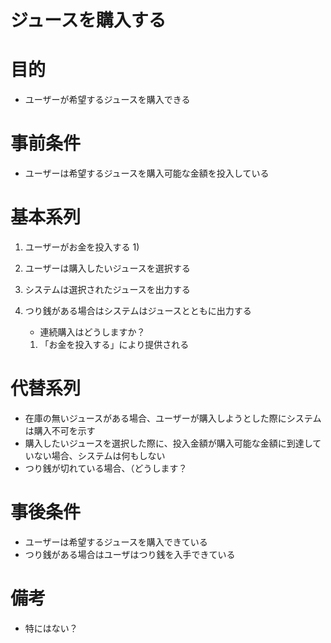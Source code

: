 ジュースを購入する
=================

# 目的
   * ユーザーが希望するジュースを購入できる

# 事前条件
   * ユーザーは希望するジュースを購入可能な金額を投入している

# 基本系列
   1. ユーザーがお金を投入する 1)
   1. ユーザーは購入したいジュースを選択する
   1. システムは選択されたジュースを出力する
   1. つり銭がある場合はシステムはジュースとともに出力する
      * 連続購入はどうしますか？

      1) 「お金を投入する」により提供される

# 代替系列
   * 在庫の無いジュースがある場合、ユーザーが購入しようとした際にシステムは購入不可を示す
   * 購入したいジュースを選択した際に、投入金額が購入可能な金額に到達していない場合、システムは何もしない
   * つり銭が切れている場合、（どうします？

# 事後条件
   * ユーザーは希望するジュースを購入できている
   * つり銭がある場合はユーザはつり銭を入手できている

# 備考
   * 特にはない？
